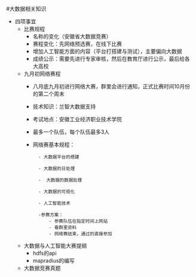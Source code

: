 #大数据相关知识
- 四项事宜
    - 比赛规程
        - 名称的变化（安徽省大数据竞赛）
        - 赛程变化：先网络预选赛，在线下比赛
        - 增加人工智能方面的内容（平台打搭建与测试），主要偏向大数据
        - 成绩公示：需要先进行专家审核，然后在教育厅进行公示，最后给各大高校
    - 九月初网络赛程
        - 八月底九月初进行网络大赛，群里会进行通知，正式比赛时间10月份的第二个周末
        - 技术知识：兰智大数据支持
        - 考试地点：安徽工业经济职业技术学院
        - 最多一个队伍，每个队伍最多3人
        - 网络赛基本规程：
        
                - 大数据平台的搭建
                
                - 大数据的日处理
                
                -  大数据的数据处理
                   
                - 大数据的可视化
                
                - 人工智能技术
                
                -参赛方案：  
                    - 参赛队伍在指定时间上网站
                    - 看群里资料
                    - 网络赛结束，通过的直接参加
    - 大数据与人工智能大赛提纲
         - hdfs的api
         - mapradius的编写 
    - 大数据竞赛真题